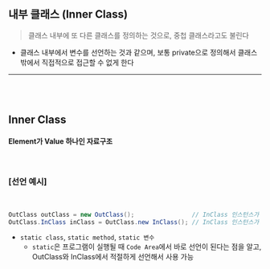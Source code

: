 ## 내부 클래스 (Inner Class)
> 클래스 내부에 또 다른 클래스를 정의하는 것으로, 중첩 클래스라고도 불린다
* 클래스 내부에서 변수를 선언하는 것과 같으며, 보통 private으로 정의해서 클래스 밖에서 직접적으로 접근할 수 없게 한다

<hr>
<br>

<br>

## Inner Class

#### Element가 Value 하나인 자료구조

<br>

### [선언 예시]

<br>

```java
OutClass outClass = new OutClass();                // InClass 인스턴스가 private이어서, new OutClass() 메소드 내에서 할당이 될 때
OutClass.InClass inClass = OutClass.new InClass(); // InClass 인스턴스가 public이어서, OutClass.new InClass() 메소드로 직접 할당할 때
```
* ```static class```, ```static method```, ```static 변수``` 
  * ```static```은 프로그램이 실행될 때 ```Code Area```에서 바로 선언이 된다는 점을 알고, OutClass와 InClass에서 적절하게 선언해서 사용 가능
